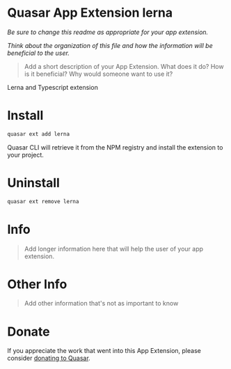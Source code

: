 # Quasar App Extension lerna

_Be sure to change this readme as appropriate for your app extension._

_Think about the organization of this file and how the information will be beneficial to the user._

> Add a short description of your App Extension. What does it do? How is it beneficial? Why would someone want to use it?

Lerna and Typescript extension

# Install

```bash
quasar ext add lerna
```

Quasar CLI will retrieve it from the NPM registry and install the extension to your project.

# Uninstall

```bash
quasar ext remove lerna
```

# Info

> Add longer information here that will help the user of your app extension.

# Other Info

> Add other information that's not as important to know

# Donate

If you appreciate the work that went into this App Extension, please consider [donating to Quasar](https://donate.quasar.dev).
